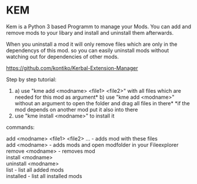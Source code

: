 <h1>KEM</h1>

Kem is a Python 3 based Programm to manage your Mods.
You can add and remove mods to your libary and install and uninstall them afterwards.

When you uninstall a mod it will only remove files which are only in the dependencys of this mod.
so you can easily uninstall mods without watching out for dependencies of other mods.

https://github.com/kontiko/Kerbal-Extension-Manager

Step by step tutorial:
1.  a) use "kme add \<modname> \<file1> \<file2>" with all files which are needed for this mod as argument*
    b) use "kme add \<modname>" without an argument to open the folder and drag all files in there*
    *if the mod depends on another mod put it also into there
2. use "kme install \<modname>" to install it

commands:  
  
add \<modname> \<file1> \<file2> ... -  adds mod with these files  
add \<modname> - adds mods and open modfolder in your Fileexplorer  
remove \<modname> - removes mod  
install \<modname>  
uninstall \<modname>  
list - list all added mods  
installed - list all installed mods   
